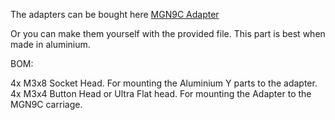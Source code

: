 The adapters can be bought here [MGN9C Adapter](https://s.click.aliexpress.com/e/_DBB861L)

Or you can make them yourself with the provided file.
This part is best when made in aluminium.

BOM:

4x M3x8 Socket Head.                    For mounting the Aluminium Y parts to the adapter.
4x M3x4 Button Head or Ultra Flat head. For mounting the Adapter to the MGN9C carriage.
